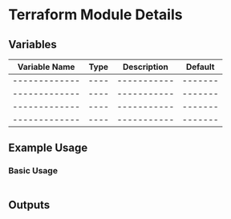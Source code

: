 # Terraform Module Details

## Variables

| Variable Name | Type | Description | Default |
| ------------- | ---- | ----------- | ------- |
| ------------- | ---- | ----------- | ------- |
| ------------- | ---- | ----------- | ------- |
| ------------- | ---- | ----------- | ------- |
| ------------- | ---- | ----------- | ------- |

## Example Usage

### Basic Usage

```bash
```

## Outputs

```bash
```
